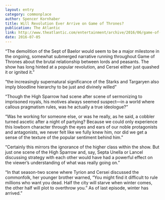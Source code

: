 ```yaml
---
layout: entry
category: commonplace
author: Spencer Kornhaber
title: Will Revolution Ever Arrive on Game of Thrones?
publication: The Atlantic
link: http://www.theatlantic.com/entertainment/archive/2016/06/game-of-thrones-populism-commoners-high-sparrow-revolution-cersei-season-6-finale/489542/
date: 2016-07-05
---
```


“The demolition of the Sept of Baelor would seem to be a major milestone in the ongoing, somewhat submerged narrative running throughout Game of Thrones about the brutal relationship between lords and peasants. The show has long hinted at a popular revolution, and Cersei either just quashed it or ignited it.”

“the increasingly supernatural significance of the Starks and Targaryen also imply bloodline hierarchy to be just and divinely willed”

“Though the High Sparrow had scene after scene of sermonizing to imprisoned royals, his motives always seemed suspect—in a world where callous pragmatism rules, was he actually a true ideologue?”

“Was he working for someone else, or was he really, as he said, a cobbler turned ascetic after a night of partying? Because we could only experience this lowborn character through the eyes and ears of our noble protagonists and antagonists, we never felt like we fully knew him, nor did we get a sense of the texture of the popular sentiment behind him.”

“Certainly this mirrors the ignorance of the higher class within the show. But just one scene of the High Sparrow and, say, Septa Unella or Lancel discussing strategy with each other would have had a powerful effect on the viewer’s understanding of what was really going on.”

“In that season-two scene where Tyrion and Cersei discussed the commonfolk, her younger brother warned, “You might find it difficult to rule millions who want you dead. Half the city will starve when winter comes, the other half will plot to overthrow you.” As of last episode, winter has arrived.”

